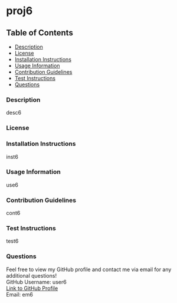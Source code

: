 
# proj6

## Table of Contents
* [Description](#description)
* [License](#license)
* [Installation Instructions](#installation-instructions)
* [Usage Information](#usage-information)
* [Contribution Guidelines](#contribution-guidelines)
* [Test Instructions](#test-instructions)
* [Questions](#questions)
    
### Description
desc6

### License


### Installation Instructions
inst6

### Usage Information
use6

### Contribution Guidelines
cont6

### Test Instructions
test6

### Questions
Feel free to view my GitHub profile and contact me via email for any additional questions!  
GitHub Username: user6  
<a href="https://github.com/user6">Link to GitHub Profile</a>  
Email: em6  
    